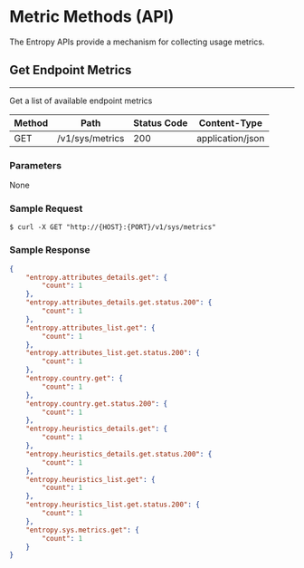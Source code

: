# Metric Methods (API)

The Entropy APIs provide a mechanism for collecting usage metrics.

## Get Endpoint Metrics

----

Get a list of available endpoint metrics

| Method | Path          | Status Code | Content-Type     |
|--------|---------------|-------------|------------------|
| GET    | /v1/sys/metrics | 200         | application/json |

### Parameters

None

### Sample Request

```
$ curl -X GET "http://{HOST}:{PORT}/v1/sys/metrics"
```

### Sample Response

```json
{
    "entropy.attributes_details.get": {
        "count": 1
    },
    "entropy.attributes_details.get.status.200": {
        "count": 1
    },
    "entropy.attributes_list.get": {
        "count": 1
    },
    "entropy.attributes_list.get.status.200": {
        "count": 1
    },
    "entropy.country.get": {
        "count": 1
    },
    "entropy.country.get.status.200": {
        "count": 1
    },
    "entropy.heuristics_details.get": {
        "count": 1
    },
    "entropy.heuristics_details.get.status.200": {
        "count": 1
    },
    "entropy.heuristics_list.get": {
        "count": 1
    },
    "entropy.heuristics_list.get.status.200": {
        "count": 1
    },
    "entropy.sys.metrics.get": {
        "count": 1
    }
}
```
